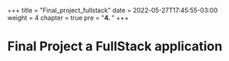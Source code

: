 +++
title = "Final_project_fullstack"
date = 2022-05-27T17:45:55-03:00
weight = 4
chapter = true
pre = "<b>4. </b>"
+++

# Final Project a FullStack application

